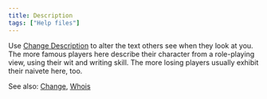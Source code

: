 ```yaml
---
title: Description
tags: ["Help files"]
---
```

Use [Change Description](Change_Description "wikilink") to alter the
text others see when they look at you. The more famous players here
describe their character from a role-playing view, using their wit and
writing skill. The more losing players usually exhibit their naivete
here, too.

See also: [Change](Change "wikilink"), [Whois](Whois "wikilink")
